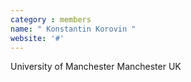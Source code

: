 ```yaml
---
category : members
name: " Konstantin Korovin " 
website: '#'
---
```

University of Manchester
Manchester UK

